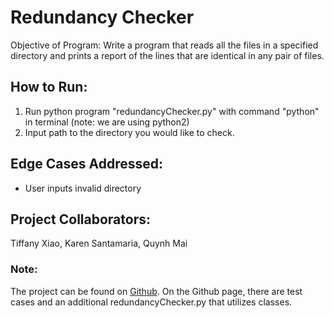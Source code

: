 # Redundancy Checker
Objective of Program: Write a program that reads all the files in a specified directory and prints a report of the lines that are identical in any pair of files.

## How to Run:
1. Run python program "redundancyChecker.py" with command "python" in terminal (note: we are using python2)
2. Input path to the directory you would like to check.

## Edge Cases Addressed:
* User inputs invalid directory

## Project Collaborators:
Tiffany Xiao, Karen Santamaria, Quynh Mai

### Note:
The project can be found on [Github](https://github.com/tiffanyxiao/csc220-codingchallenges/tree/master/Coding%20Challenge%201). On the Github page, there are test cases and an additional redundancyChecker.py that utilizes classes.  
